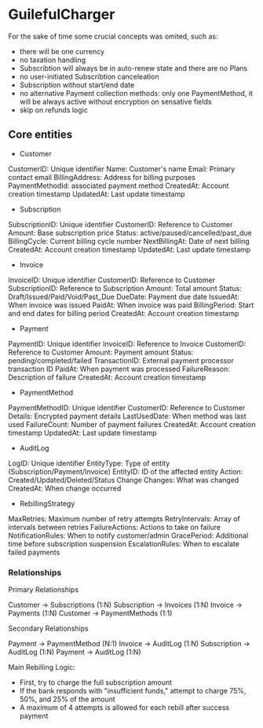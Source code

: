 # GuilefulCharger

For the sake of time some crucial concepts was omited, such as:
- there will be one currency
- no taxation handling
- Subscribtion will always be in auto-renew state and there are no Plans
- no user-initiated Subscribtion canceleation
- Subscription without start/end date
- no alternative Payment collection methods: only one PaymentMethod, it will be always active without encryption on sensative fields
- skip on refunds logic

## Core entities

- Customer

CustomerID: Unique identifier
Name: Customer's name
Email: Primary contact email
BillingAddress: Address for billing purposes
PaymentMethodId: associated payment method
CreatedAt: Account creation timestamp
UpdatedAt: Last update timestamp

- Subscription

SubscriptionID: Unique identifier
CustomerID: Reference to Customer
Amount: Base subscription price
Status: active/paused/cancelled/past_due
BillingCycle: Current billing cycle number
NextBillingAt: Date of next billing
CreatedAt: Account creation timestamp
UpdatedAt: Last update timestamp

- Invoice

InvoiceID: Unique identifier
CustomerID: Reference to Customer
SubscriptionID: Reference to Subscription
Amount: Total amount
Status: Draft/Issued/Paid/Void/Past_Due
DueDate: Payment due date
IssuedAt: When invoice was issued
PaidAt: When invoice was paid
BillingPeriod: Start and end dates for billing period
CreatedAt: Account creation timestamp

- Payment

PaymentID: Unique identifier
InvoiceID: Reference to Invoice
CustomerID: Reference to Customer
Amount: Payment amount
Status: pending/completed/failed
TransactionID: External payment processor transaction ID
PaidAt: When payment was processed
FailureReason: Description of failure
CreatedAt: Account creation timestamp

- PaymentMethod

PaymentMethodID: Unique identifier
CustomerID: Reference to Customer
Details: Encrypted payment details
LastUsedDate: When method was last used
FailureCount: Number of payment failures
CreatedAt: Account creation timestamp
UpdatedAt: Last update timestamp

- AuditLog

LogID: Unique identifier
EntityType: Type of entity (Subscription/Payment/Invoice)
EntityID: ID of the affected entity
Action: Created/Updated/Deleted/Status Change
Changes: What was changed
CreatedAt: When change occurred

- RebillingStrategy

MaxRetries: Maximum number of retry attempts
RetryIntervals: Array of intervals between retries
FailureActions: Actions to take on failure
NotificationRules: When to notify customer/admin
GracePeriod: Additional time before subscription suspension
EscalationRules: When to escalate failed payments

### Relationships
Primary Relationships

Customer -> Subscriptions (1:N)
Subscription -> Invoices (1:N)
Invoice -> Payments (1:N)
Customer -> PaymentMethods (1:1)

Secondary Relationships

Payment -> PaymentMethod (N:1)
Invoice -> AuditLog (1:N)
Subscription -> AuditLog (1:N)
Payment -> AuditLog (1:N)


Main Rebilling Logic:
* First, try to charge the full subscription amount
* If the bank responds with "insufficient funds," attempt to charge 75%, 50%, and 25% of the amount
* A maximum of 4 attempts is allowed for each rebill after success payment
